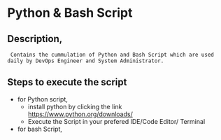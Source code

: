 # Python & Bash Script

## Description,
     Contains the cummulation of Python and Bash Script which are used daily by DevOps Engineer and System Administrator.

## Steps to execute the script

  * for Python script,
      * install python by clicking the link
          https://www.python.org/downloads/
      * Execute the Script in your prefered IDE/Code Editor/ Terminal 
  * for bash Script,
       
